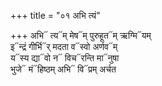 +++
title = "०१ अभि त्यं"

+++
अभि᳓ त्य᳓म् मेष᳓म् पुरुहूत᳓म् ऋग्मि᳓यम्  
इ᳓न्द्रं गीर्भि᳓र् मदता व᳓स्वो अर्णव᳓म्  
य᳓स्य द्या᳓वो न᳓ विच᳓रन्ति मा᳓नुषा  
भुजे᳓ मं᳓हिष्ठम् अभि᳓ वि᳓प्रम् अर्चत
